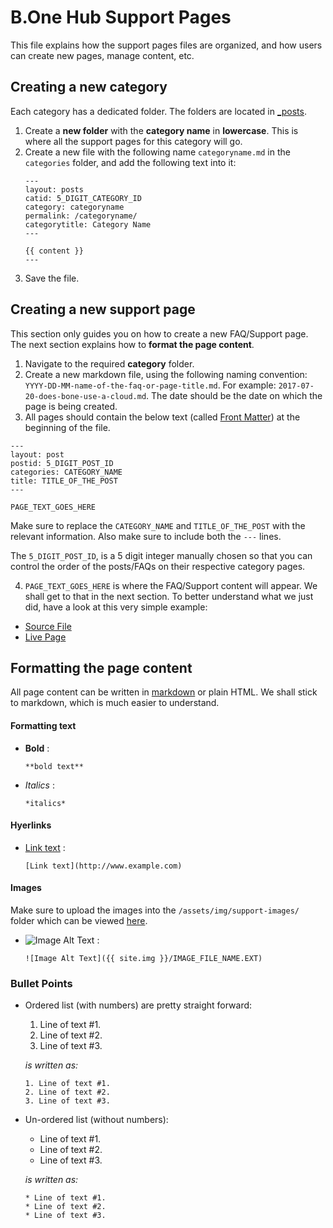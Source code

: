 # B.One Hub Support Pages
This file explains how the support pages files are organized, and how users can create new pages, manage content, etc.

## Creating a new category
Each category has a dedicated folder. The folders are located in [_posts](https://github.com/lovelldies/b1hubsupport/tree/master/_posts).

1. Create a **new folder** with the **category name** in **lowercase**. This is where all the support pages for this category will go.
2. Create a new file with the following name `categoryname.md` in the `categories` folder, and add the following text into it:
   ```
   ---
   layout: posts
   catid: 5_DIGIT_CATEGORY_ID
   category: categoryname
   permalink: /categoryname/
   categorytitle: Category Name
   ---
   
   {{ content }}
   ---
   ```
3. Save the file.

## Creating a new support page
This section only guides you on how to create a new FAQ/Support page. The next section explains how to **format the page content**.

1. Navigate to the required **category** folder.
2. Create a new markdown file, using the following naming convention: `YYYY-DD-MM-name-of-the-faq-or-page-title.md`.
For example: `2017-07-20-does-bone-use-a-cloud.md`. The date should be the date on which the page is being created.
3. All pages should contain the below text (called [Front Matter](https://jekyllrb.com/docs/frontmatter/)) at the beginning of the file. 
```
---
layout: post
postid: 5_DIGIT_POST_ID
categories: CATEGORY_NAME
title: TITLE_OF_THE_POST
---

PAGE_TEXT_GOES_HERE
```
Make sure to replace the `CATEGORY_NAME` and `TITLE_OF_THE_POST` with the relevant information. Also make sure to include both the `---` lines.

The `5_DIGIT_POST_ID`, is a 5 digit integer manually chosen so that you can control the order of the posts/FAQs on their respective category pages.

4. `PAGE_TEXT_GOES_HERE` is where the FAQ/Support content will appear. We shall get to that in the next section. To better understand what we just did, have a look at this very simple example:
  - [Source File](https://raw.githubusercontent.com/lovelldies/b1hubsupport/master/_posts/general/2017-07-20-does-bone-use-a-cloud.md)
  - [Live Page](https://lovelldies.github.io/b1hubsupport/general/does-bone-use-a-cloud/)

## Formatting the page content
All page content can be written in [markdown](https://guides.github.com/features/mastering-markdown/) or plain HTML. We shall stick to markdown, which is much easier to understand.

#### Formatting text
* **Bold** :
  ```
  **bold text**
  ```

* *Italics* :
  ```
  *italics*
  ```

#### Hyerlinks
* [Link text](http://www.example.com) :
  ```
  [Link text](http://www.example.com)
  ```

#### Images
Make sure to upload the images into the ```/assets/img/support-images/``` folder which can be viewed [here](https://github.com/lovelldies/b1hubsupport/tree/master/assets/img/support-images).
* ![Image Alt Text](http://lorempixel.com/100/100/) :
  ```
  ![Image Alt Text]({{ site.img }}/IMAGE_FILE_NAME.EXT)
  ```

### Bullet Points
* Ordered list (with numbers) are pretty straight forward:
  1. Line of text #1.
  2. Line of text #2.
  3. Line of text #3.

  *is written as:*
  ```
  1. Line of text #1.
  2. Line of text #2.
  3. Line of text #3.
  ```
* Un-ordered list (without numbers):
  * Line of text #1.
  * Line of text #2.
  * Line of text #3.

  *is written as:*
  ```
  * Line of text #1.
  * Line of text #2.
  * Line of text #3.
  ```